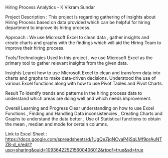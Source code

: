 Hiring Process Analytics - K Vikram Sundar

Project Description :
This project is regarding gathering of insights about Hiring Process based on data provided which can be helpful for hiring department to improve its hiring process. 

Approach : We use Microsoft Excel to clean data , gather insights and create charts and graphs with the findings which will aid the Hiring Team to improve their hiring process.

Tools/Technologies Used
In this project , we use Microsoft Excel as the primary tool to gather relevant insights from the given data.

Insights
Learnt how to use Microsoft Excel to clean and transform data into charts and graphs to make data-driven decisions. Understood the use of various Excel functions along with how to use Pivot Tables and Pivot Charts.

Result
To identify trends and patterns in the hiring process data to understand which areas are doing well and which needs improvement.

Overall Learning and Progress
Clear understanding on how to use Excel Functions , Finding and Handling Data inconsistencies , Creating Charts and Graphs to understand the data better , Use of Statistical functions to obtain the mean , median and mode for certain columns. 

Link to Excel Sheet : https://docs.google.com/spreadsheets/d/1UgQeZjqNCyaP4jSqLMf9prAuNTZB-d_n/edit?usp=sharing&ouid=109364225215600406012&rtpof=true&sd=true
